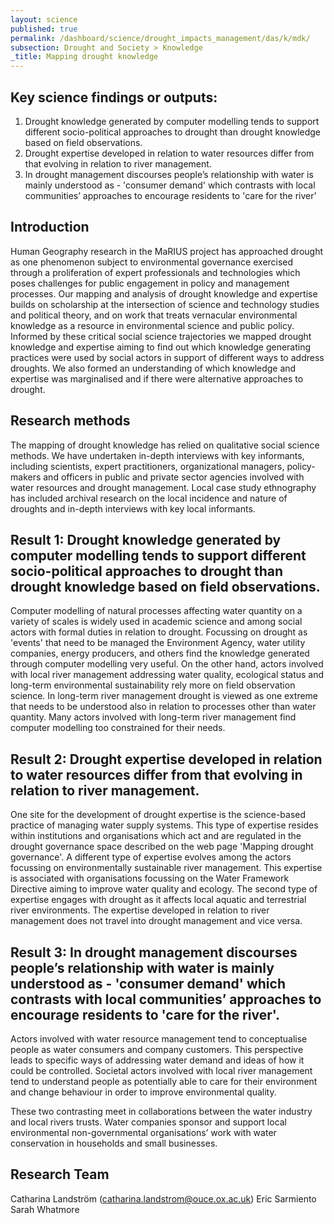 ```yaml
---
layout: science
published: true
permalink: /dashboard/science/drought_impacts_management/das/k/mdk/
subsection: Drought and Society > Knowledge
_title: Mapping drought knowledge
---
```


## Key science findings or outputs: 
1.	Drought knowledge generated by computer modelling tends to support different socio-political approaches to drought than drought knowledge based on field observations.
2.	Drought expertise developed in relation to water resources differ from that evolving in relation to river management.
3.	In drought management discourses people’s relationship with water is mainly understood as - 'consumer demand' which contrasts with local communities’ approaches to encourage residents to 'care for the river'


## Introduction 

Human Geography research in the MaRIUS project has approached drought as one phenomenon subject to environmental governance exercised through a proliferation of expert professionals and technologies which poses challenges for public engagement in policy and management processes. Our mapping and analysis of drought knowledge and expertise builds on scholarship at the intersection of science and technology studies and political theory, and on work that treats vernacular environmental knowledge as a resource in environmental science and public policy. Informed by these critical social science trajectories we mapped drought knowledge and expertise aiming to find out which knowledge generating practices were used by social actors in support of different ways to address droughts. We also formed an understanding of which knowledge and expertise was marginalised and if there were alternative approaches to drought.     


## Research methods

The mapping of drought knowledge has relied on qualitative social science methods. We have undertaken in-depth interviews with key informants, including scientists, expert practitioners, organizational managers, policy-makers and officers in public and private sector agencies involved with water resources and drought management. Local case study ethnography has included archival research on the local incidence and nature of droughts and in-depth interviews with key local informants.


## Result 1: Drought knowledge generated by computer modelling tends to support different socio-political approaches to drought than drought knowledge based on field observations.

Computer modelling of natural processes affecting water quantity on a variety of scales is widely used in academic science and among social actors with formal duties in relation to drought. Focussing on drought as 'events' that need to be managed the Environment Agency, water utility companies, energy producers, and others find the knowledge generated through computer modelling very useful. On the other hand, actors involved with local river management addressing water quality, ecological status and long-term environmental sustainability rely more on field observation science. In long-term river management drought is viewed as one extreme that needs to be understood also in relation to processes other than water quantity. Many actors involved with long-term river management find computer modelling too constrained for their needs.


## Result 2: Drought expertise developed in relation to water resources differ from that evolving in relation to river management.

One site for the development of drought expertise is the science-based practice of managing water supply systems. This type of expertise resides within institutions and organisations which act and are regulated in the drought governance space described on the web page 'Mapping drought governance'. A different type of expertise evolves among the actors focussing on environmentally sustainable river management. This expertise is associated with organisations focussing on the Water Framework Directive aiming to improve water quality and ecology. The second type of expertise engages with drought as it affects local aquatic and terrestrial river environments. The expertise developed in relation to river management does not travel into drought management and vice versa. 


## Result 3: In drought management discourses people’s relationship with water is mainly understood as - 'consumer demand' which contrasts with local communities’ approaches to encourage residents to 'care for the river'.

Actors involved with water resource management tend to conceptualise people as water consumers and company customers. This perspective leads to specific ways of addressing water demand and ideas of how it could be controlled. Societal actors involved with local river management tend to understand people as potentially able to care for their environment and change behaviour in order to improve environmental quality. 

These two contrasting meet in collaborations between the water industry and local rivers trusts. Water companies sponsor and support local environmental non-governmental organisations’ work with water conservation in households and small businesses. 


## Research Team

Catharina Landström (catharina.landstrom@ouce.ox.ac.uk)
Eric Sarmiento
Sarah Whatmore










